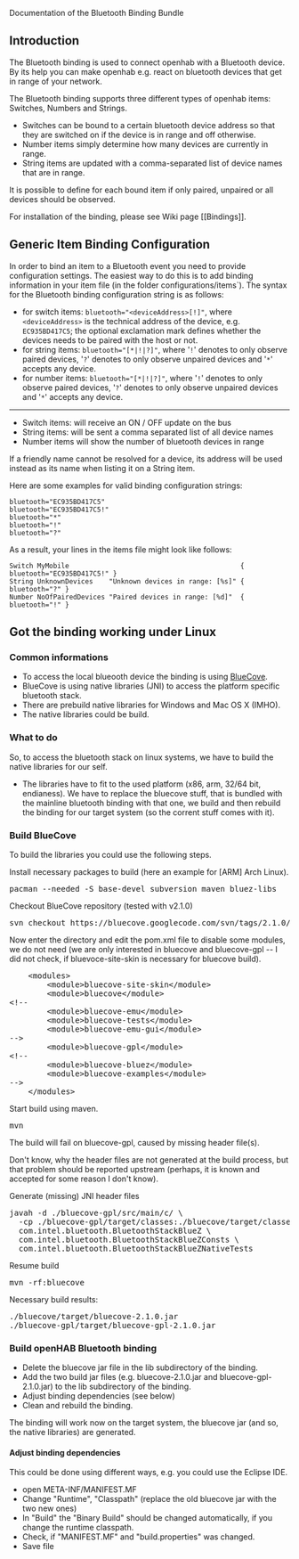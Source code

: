 Documentation of the Bluetooth Binding Bundle

## Introduction

The Bluetooth binding is used to connect openhab with a Bluetooth device. By its help you can make openhab e.g. react on bluetooth devices that get in range of your network.

The Bluetooth binding supports three different types of openhab items: Switches, Numbers and Strings.

- Switches can be bound to a certain bluetooth device address so that they are switched on if the device is in range and off otherwise.
- Number items simply determine how many devices are currently in range.
- String items are updated with a comma-separated list of device names that are in range.

It is possible to define for each bound item if only paired, unpaired or all devices should be observed.

For installation of the binding, please see Wiki page [[Bindings]].

## Generic Item Binding Configuration

In order to bind an item to a Bluetooth event you need to provide configuration settings. The easiest way to do this is to add binding information in your item file (in the folder configurations/items`). The syntax for the Bluetooth binding configuration string is as follows:


* for switch items: `bluetooth="<deviceAddress>[!]"`, where `<deviceAddress>` is the technical address of the device, e.g. `EC935BD417C5`; the optional exclamation mark defines whether the devices needs to be paired with the host or not.
* for string items: `bluetooth="[*|!|?]"`, where '`!`' denotes to only observe paired devices, '`?`' denotes to only observe unpaired devices and '`*`' accepts any device.
* for number items: `bluetooth="[*|!|?]"`, where '`!`' denotes to only observe paired devices, '`?`' denotes to only observe unpaired devices and '`*`' accepts any device.

***

* Switch items: will receive an ON / OFF update on the bus
* String items: will be sent a comma separated list of all device names
* Number items will show the number of bluetooth devices in range


If a friendly name cannot be resolved for a device, its address will be used instead as its name when listing it on a String item.


Here are some examples for valid binding configuration strings:

    bluetooth="EC935BD417C5"
    bluetooth="EC935BD417C5!"
    bluetooth="*"
    bluetooth="!"
    bluetooth="?"

As a result, your lines in the items file might look like follows:

    Switch MyMobile     	                                  { bluetooth="EC935BD417C5!" }
    String UnknownDevices    "Unknown devices in range: [%s]" { bluetooth="?" }
    Number NoOfPairedDevices "Paired devices in range: [%d]"  { bluetooth="!" }

## Got the binding working under Linux

### Common informations

* To access the local blueooth device the binding is using [BlueCove](http://bluecove.org/).
* BlueCove is using native libraries (JNI) to access the platform specific bluetooth stack.
* There are prebuild native libraries for Windows and Mac OS X (IMHO).
* The native libraries could be build.

### What to do

So, to access the bluetooth stack on linux systems, we have to build the native libraries for our self.
* The libraries have to fit to the used platform (x86, arm, 32/64 bit, endianess).
We have to replace the bluecove stuff, that is bundled with the mainline bluetooth binding with that one, we build and then rebuild the binding for our target system (so the corrent stuff comes with it).

### Build BlueCove

To build the libraries you could use the following steps.

Install necessary packages to build (here an example for [ARM] Arch Linux).
<pre>pacman --needed -S base-devel subversion maven bluez-libs</pre>

Checkout BlueCove repository (tested with v2.1.0)
<pre>svn checkout https://bluecove.googlecode.com/svn/tags/2.1.0/</pre>

Now enter the directory and edit the pom.xml file to disable some modules, we do not need (we are only interested in bluecove and bluecove-gpl -- I did not check, if bluevoce-site-skin is necessary for bluecove build).

<pre>
    &lt;modules>
        &lt;module>bluecove-site-skin&lt;/module>
        &lt;module>bluecove&lt;/module>
&lt;!--
        &lt;module>bluecove-emu&lt;/module>
        &lt;module>bluecove-tests&lt;/module>
        &lt;module>bluecove-emu-gui&lt;/module>
-->
        &lt;module>bluecove-gpl&lt;/module>
&lt;!--
        &lt;module>bluecove-bluez&lt;/module>
        &lt;module>bluecove-examples&lt;/module>
-->
    &lt;/modules>
</pre>

Start build using maven.
<pre>mvn</pre>

The build will fail on bluecove-gpl, caused by missing header file(s).

Don't know, why the header files are not generated at the build process, but that problem should be reported upstream (perhaps, it is known and accepted for some reason I don't know).

Generate (missing) JNI header files
<pre>javah -d ./bluecove-gpl/src/main/c/ \
  -cp ./bluecove-gpl/target/classes:./bluecove/target/classes \
  com.intel.bluetooth.BluetoothStackBlueZ \
  com.intel.bluetooth.BluetoothStackBlueZConsts \
  com.intel.bluetooth.BluetoothStackBlueZNativeTests</pre>

Resume build
<pre>mvn -rf:bluecove</pre>

Necessary build results:
<pre>./bluecove/target/bluecove-2.1.0.jar
./bluecove-gpl/target/bluecove-gpl-2.1.0.jar</pre>

### Build openHAB Bluetooth binding

* Delete the bluecove jar file in the lib subdirectory of the binding.
* Add the two build jar files (e.g. bluecove-2.1.0.jar and bluecove-gpl-2.1.0.jar) to the lib subdirectory of the binding.
* Adjust binding dependencies (see below)
* Clean and rebuild the binding.

The binding will work now on the target system, the bluecove jar (and so, the native libraries) are generated. 

#### Adjust binding dependencies

This could be done using different ways, e.g. you could use the Eclipse IDE.
* open META-INF/MANIFEST.MF
* Change "Runtime", "Classpath" (replace the old bluecove jar with the two new ones)
* In "Build" the "Binary Build" should be changed automatically, if you change the runtime classpath.
* Check, if "MANIFEST.MF" and "build.properties" was changed.
* Save file
